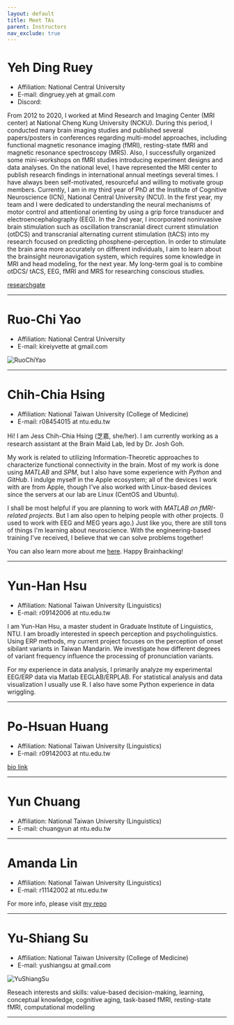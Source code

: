 ```yaml
---
layout: default
title: Meet TAs
parent: Instructors
nav_exclude: true
---
```


# Yeh Ding Ruey
- Affiliation: National Central University
- E-mail: dingruey.yeh at gmail.com
- Discord: 

From 2012 to 2020, I worked at Mind Research and Imaging Center (MRI center) at National Cheng Kung University (NCKU). During this period, I conducted many brain imaging studies and published several papers/posters in conferences regarding multi-model approaches, including functional magnetic resonance imaging (fMRI), resting-state fMRI and magnetic resonance spectroscopy (MRS). Also, I successfully organized some mini-workshops on fMRI studies introducing experiment designs and data analyses. On the national level, I have represented the MRI center to publish research findings in international annual meetings several times. I have always been self-motivated, resourceful and willing to motivate group members. Currently, I am in my third year of PhD at the Institute of Cognitive Neuroscience (ICN), National Central University (NCU). In the first year, my team and I were dedicated to understanding the neural mechanisms of motor control and attentional orienting by using a grip force transducer and electroencephalography (EEG). In the 2nd year, I incorporated noninvasive brain stimulation such as oscillation transcranial direct current stimulation (otDCS) and transcranial alternating current stimulation (tACS) into my research focused on predicting phosphene-perception. In order to stimulate the brain area more accurately on different individuals, I aim to learn about the brainsight neuronavigation system, which requires some knowledge in MRI and head modeling, for the next year. My long-term goal is to combine otDCS/ tACS, EEG, fMRI and MRS for researching conscious studies.

[researchgate](https://www.researchgate.net/profile/Ding-Ruey-Yeh-2)

---

# Ruo-Chi Yao
- Affiliation: National Central University
- E-mail: kireiyvette at gmail.com

![RuoChiYao](../../assets/tas/RuoChiYao.jpg)

---

# Chih-Chia Hsing
- Affiliation: National Taiwan University (College of Medicine)
- E-mail: r08454015 at ntu.edu.tw

Hi! I am Jess Chih-Chia Hsing (芝嘉, she/her). I am currently working as a research assistant at the Brain Maid Lab, led by Dr. Josh Goh.

My work is related to utilizing Information-Theoretic approaches to characterize functional connectivity in the brain. Most of my work is done using *MATLAB* and *SPM*, but I also have some experience with *Python* and *GitHub*. I indulge myself in the Apple ecosystem; all of the devices I work with are from Apple, though I've also worked with Linux-based devices since the servers at our lab are Linux (CentOS and Ubuntu).

I shall be most helpful if you are planning to work with *MATLAB on fMRI-related projects*. But I am also open to helping people with other projects. (I used to work with EEG and MEG years ago.) Just like you, there are still tons of things I'm learning about neuroscience. With the engineering-based training I've received, I believe that we can solve problems together!

You can also learn more about me [here](http://gibms.mc.ntu.edu.tw/bmlab/people/chih-chia-hsing/). Happy Brainhacking!

---

# Yun-Han Hsu
- Affiliation: National Taiwan University (Linguistics)
- E-mail: r09142006 at ntu.edu.tw

I am Yun-Han Hsu, a master student in Graduate Institute of Linguistics, NTU. I am broadly interested in speech perception and psycholinguistics. Using ERP methods, my current project focuses on the perception of onset sibilant variants in Taiwan Mandarin. We investigate how different degrees of variant frequency influence the processing of pronunciation variants.

For my experience in data analysis, I primarily analyze my experimental EEG/ERP data via Matlab EEGLAB/ERPLAB. For statistical analysis and data visualization I usually use R. I also have some Python experience in data wriggling.

---

# Po-Hsuan Huang
- Affiliation: National Taiwan University (Linguistics)
- E-mail: r09142003 at ntu.edu.tw

[bio link](https://peh-suan.github.io)

---

# Yun Chuang
- Affiliation: National Taiwan University (Linguistics)
- E-mail: chuangyun at ntu.edu.tw

---

# Amanda Lin
- Affiliation: National Taiwan University (Linguistics)
- E-mail: r11142002 at ntu.edu.tw

For more info, please visit [my repo](https://github.com/amandalin047/about_me)

---

# Yu-Shiang Su
- Affiliation: National Taiwan University (College of Medicine)
- E-mail: yushiangsu at gmail.com

![YuShiangSu](../../assets/tas/YuShiangSu.jpg)

Reseach interests and skills: value-based decision-making, learning, conceptual knowledge, cognitive aging, task-based fMRI, resting-state fMRI, computational modelling

---